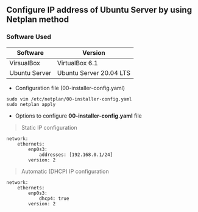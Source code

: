 ## Configure IP address of Ubuntu Server by using Netplan method

### Software Used
| Software      | Version                 |
| -----------   | -----------             |
| VirsualBox    | VirtualBox 6.1          |
| Ubuntu Server | Ubuntu Server 20.04 LTS |

- Configuration file (00-installer-config.yaml)
~~~
sudo vim /etc/netplan/00-installer-config.yaml
sudo netplan apply
~~~

- Options to configure **00-installer-config.yaml** file

> Static IP configuration
~~~
network:
    ethernets:
        enp0s3:
            addresses: [192.168.0.1/24]
        version: 2
~~~

> Automatic (DHCP) IP configuration
~~~
network:
    ethernets:
        enp0s3:
            dhcp4: true
        version: 2
~~~
